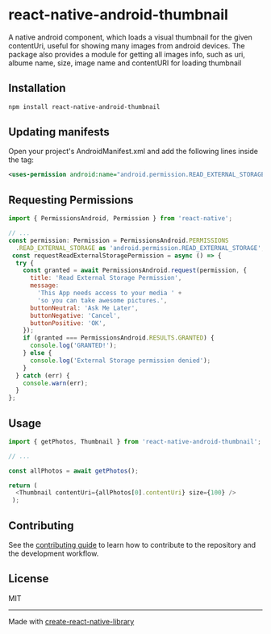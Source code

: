 # react-native-android-thumbnail

A native android component, which loads a visual thumbnail for the given contentUri, useful for showing many images from android devices. The package also provides a module for getting all images info, such as uri, albume name, size, image name and contentURI for loading thumbnail

## Installation

```sh
npm install react-native-android-thumbnail
```


## Updating manifests

Open your project's AndroidManifest.xml and add the following lines inside the <manifest> tag:

```xml
<uses-permission android:name="android.permission.READ_EXTERNAL_STORAGE"/>
```

## Requesting Permissions
 
  ```js 
  import { PermissionsAndroid, Permission } from 'react-native';

  // ...
  const permission: Permission = PermissionsAndroid.PERMISSIONS
    .READ_EXTERNAL_STORAGE as 'android.permission.READ_EXTERNAL_STORAGE';
   const requestReadExternalStoragePermission = async () => {
    try {
      const granted = await PermissionsAndroid.request(permission, {
        title: 'Read External Storage Permission',
        message:
          'This App needs access to your media ' +
          'so you can take awesome pictures.',
        buttonNeutral: 'Ask Me Later',
        buttonNegative: 'Cancel',
        buttonPositive: 'OK',
      });
      if (granted === PermissionsAndroid.RESULTS.GRANTED) {
        console.log('GRANTED!');
      } else {
        console.log('External Storage permission denied');
      }
    } catch (err) {
      console.warn(err);
    }
  };
  ```

## Usage

```js
import { getPhotos, Thumbnail } from 'react-native-android-thumbnail';

// ...

const allPhotos = await getPhotos();

return (
  <Thumbnail contentUri={allPhotos[0].contentUri} size={100} />
 );
```

## Contributing

See the [contributing guide](CONTRIBUTING.md) to learn how to contribute to the repository and the development workflow.

## License

MIT

---

Made with [create-react-native-library](https://github.com/callstack/react-native-builder-bob)
